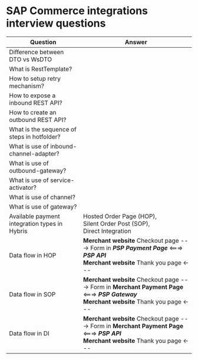 # SAP Commerce integrations interview questions

| Question                                      | Answer                                                                                                                                         |
| --------------------------------------------- | ---------------------------------------------------------------------------------------------------------------------------------------------- |
| Difference between DTO vs WsDTO               |                                                                                                                                                |
| What is RestTemplate?                         |                                                                                                                                                |
| How to setup retry mechanism?                 |                                                                                                                                                |
| How to expose a inbound REST API?             |                                                                                                                                                |
| How to create an outbound REST API?           |                                                                                                                                                |
| What is the sequence of steps in hotfolder?   |                                                                                                                                                |
| What is use of inbound-channel-adapter?       |                                                                                                                                                |
| What is use of outbound-gateway?              |                                                                                                                                                |
| What is use of service-activator?             |                                                                                                                                                |
| What is use of channel?                       |                                                                                                                                                |
| What is use of gateway?                       |                                                                                                                                                |
| Available payment integration types in Hybris | Hosted Order Page (HOP),<br> Silent Order Post (SOP),<br> Direct Integration                                                                   |
| Data flow in HOP                              | **Merchant website** Checkout page ---> Form in _**PSP Payment Page**_ <===> _**PSP API**_<br> **Merchant website** Thank you page <---        |
| Data flow in SOP                              | **Merchant website** Checkout page ---> Form in **Merchant Payment Page** <===> _**PSP Gateway**_<br> **Merchant website** Thank you page <--- |
| Data flow in DI                               | **Merchant website** Checkout page ---> Form in **Merchant Payment Page** <===> _**PSP API**_<br> **Merchant website** Thank you page <---     |
